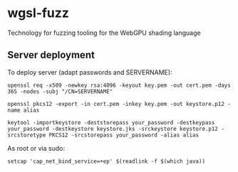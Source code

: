 # wgsl-fuzz
Technology for fuzzing tooling for the WebGPU shading language



## Server deployment

To deploy server (adapt passwords and SERVERNAME):

```
openssl req -x509 -newkey rsa:4096 -keyout key.pem -out cert.pem -days 365 -nodes -subj "/CN=SERVERNAME"

openssl pkcs12 -export -in cert.pem -inkey key.pem -out keystore.p12 -name alias

keytool -importkeystore -deststorepass your_password -destkeypass your_password -destkeystore keystore.jks -srckeystore keystore.p12 -srcstoretype PKCS12 -srcstorepass your_password -alias alias
```

As root or via sudo:

```
setcap 'cap_net_bind_service=+ep' $(readlink -f $(which java))
```
